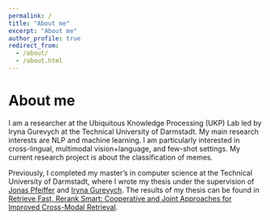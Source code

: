 ```yaml
---
permalink: /
title: "About me"
excerpt: "About me"
author_profile: true
redirect_from: 
  - /about/
  - /about.html
---
```


# About me

I am a researcher at the Ubiquitous Knowledge Processing (UKP) Lab led by Iryna Gurevych at the Technical University of Darmstadt.
My main research interests are NLP and machine learning. 
I am particularly interested in cross-lingual, multimodal vision+language, and few-shot settings.
My current research project is about the classification of memes.

Previously, I completed my master’s in computer science at the Technical University of Darmstadt, where I wrote my thesis under the supervision of [Jonas Pfeiffer](https://pfeiffer.ai/) and [Iryna Gurevych](https://www.informatik.tu-darmstadt.de/ukp/ukp_home/head_ukp/index.en.jsp). 
The results of my thesis can be found in [Retrieve Fast, Rerank Smart: Cooperative and Joint Approaches for Improved Cross-Modal Retrieval](https://arxiv.org/abs/2103.11920).